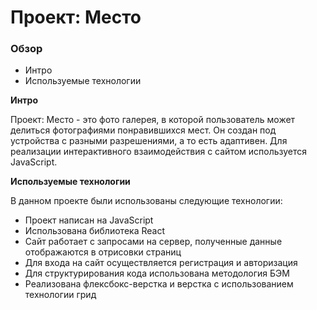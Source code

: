 # Проект: Место

### Обзор

* Интро
* Используемые технологии

**Интро**

Проект: Место - это фото галерея, в которой пользователь может делиться фотографиями понравившихся мест. 
Он создан под устройства с разными разрешениями, а то есть адаптивен.
Для реализации интерактивного взаимодействия с сайтом используется JavaScript.


**Используемые технологии**

В данном проекте были использованы следующие технологии:

* Проект написан на JavaScript
* Использована библиотека React
* Сайт работает с запросами на сервер, полученные данные отображаются в отрисовки страниц
* Для входа на сайт осуществляется регистрация и авторизация
* Для структурирования кода использована методология БЭМ
* Реализована флексбокс-верстка и верстка с использованием технологии грид